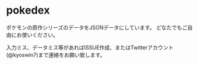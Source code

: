 # pokedex

ポケモンの原作シリーズのデータをJSONデータにしています。
どなたでもご自由にお使いください。

入力ミス、データミス等があればISSUE作成、またはTwitterアカウント(@kyoswin7)まで連絡をお願い致します。
